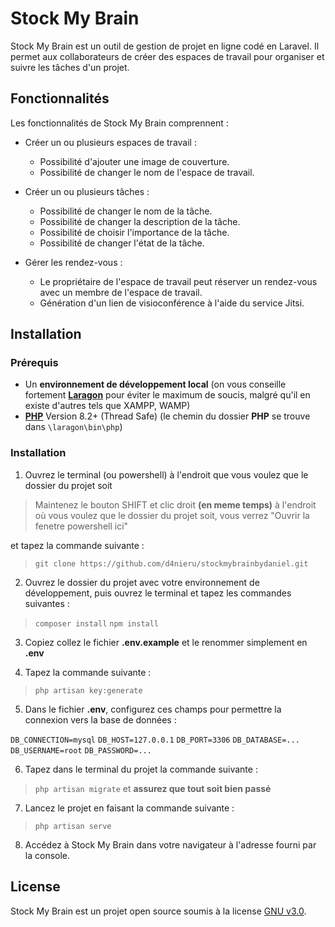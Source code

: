 
# Stock My Brain

Stock My Brain est un outil de gestion de projet en ligne codé en Laravel. Il permet aux collaborateurs de créer des espaces de travail pour organiser et suivre les tâches d'un projet.

## Fonctionnalités

Les fonctionnalités de Stock My Brain comprennent :

-   Créer un ou plusieurs espaces de travail :
    
    -   Possibilité d'ajouter une image de couverture.
    -   Possibilité de changer le nom de l'espace de travail.

-   Créer un ou plusieurs tâches :
    
    -   Possibilité de changer le nom de la tâche.
    -   Possibilité de changer la description de la tâche.
    -   Possibilité de choisir l'importance de la tâche.
    -   Possibilité de changer l'état de la tâche.

-   Gérer les rendez-vous :
    
    -   Le propriétaire de l'espace de travail peut réserver un rendez-vous avec un membre de l'espace de travail.
    -   Génération d'un lien de visioconférence à l'aide du service Jitsi.


## Installation

### Prérequis

- Un **environnement de développement local** (on vous conseille fortement **[Laragon](https://laragon.org/download/index.html)** pour éviter le maximum de soucis, malgré qu'il en existe d'autres tels que XAMPP, WAMP)
- **[PHP](https://windows.php.net/download)** Version 8.2+ (Thread Safe) (le chemin du dossier **PHP** se trouve dans `\laragon\bin\php`)

### Installation

1. Ouvrez le terminal (ou powershell) à l'endroit que vous voulez que le dossier du projet soit 
>Maintenez le bouton SHIFT et clic droit **(en meme temps)** à l'endroit où vous voulez que le dossier du projet soit, vous verrez "Ouvrir la fenetre powershell ici"

et tapez la commande suivante :

> `git clone https://github.com/d4nieru/stockmybrainbydaniel.git`
2. Ouvrez le dossier du projet avec votre environnement de développement, puis ouvrez le terminal et tapez les commandes suivantes :
> `composer install`
> `npm install`
3. Copiez collez le fichier **.env.example** et le renommer simplement en **.env**

4. Tapez la commande suivante :
> `php artisan key:generate`

5. Dans le fichier **.env**, configurez ces champs pour permettre la connexion vers la base de données :

`DB_CONNECTION=mysql`
`DB_HOST=127.0.0.1`
`DB_PORT=3306`
`DB_DATABASE=...`
`DB_USERNAME=root`
`DB_PASSWORD=...`

6. Tapez dans le terminal du projet la commande suivante :
> `php artisan migrate` et **assurez que tout soit bien passé**

7. Lancez le projet en faisant la commande suivante :
> `php artisan serve`

8.  Accédez à Stock My Brain dans votre navigateur à l'adresse fourni par la console.

## License

Stock My Brain est un projet open source soumis à la license [GNU v3.0](https://opensource.org/license/gpl-3-0/).
